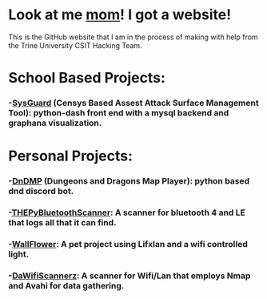 # Look at me [mom](https://i.imgur.com/dqopYB9.mp4)! I got a website!
This is the GitHub website that I am in the process of making with help from the Trine University CSIT Hacking Team.

# School Based Projects:
### -[**SysGuard**](404) (Censys Based Assest Attack Surface Management Tool): python-dash front end with a mysql backend and graphana visualization.
# Personal Projects:
### -[**DnDMP**](https://github.com/NinjaKittayPK/DnDMP) (Dungeons and Dragons Map Player): python based dnd discord bot.
### -[**THEPyBluetoothScanner**](https://github.com/NinjaKittayPK/THEBluePyScanner): A scanner for bluetooth 4 and LE that logs all that it can find.
### -[**WallFlower**](https://github.com/NinjaKittayPK/Wallflower): A pet project using Lifxlan and a wifi controlled light.
### -[**DaWifiScannerz**](https://github.com/NinjaKittayPK/DaWifiScannerz): A scanner for Wifi/Lan that employs Nmap and Avahi for data gathering.
